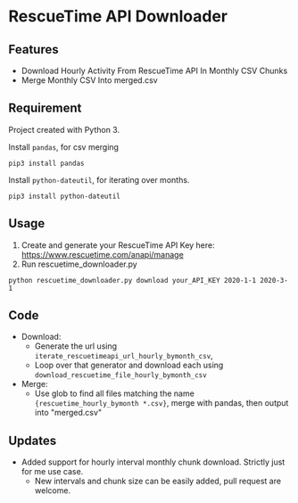 # RescueTime API Downloader

## Features
* Download Hourly Activity From RescueTime API In Monthly CSV Chunks
* Merge Monthly CSV Into merged.csv

## Requirement

Project created with Python 3.

Install `pandas`, for csv merging
```
pip3 install pandas
```

Install `python-dateutil`, for iterating over months.
```
pip3 install python-dateutil
```

## Usage
1. Create and generate your RescueTime API Key here: https://www.rescuetime.com/anapi/manage
2. Run rescuetime_downloader.py
```
python rescuetime_downloader.py download your_API_KEY 2020-1-1 2020-3-1
```

## Code
* Download:
    * Generate the url using `iterate_rescuetimeapi_url_hourly_bymonth_csv`, 
    * Loop over that generator and download each using `download_rescuetime_file_hourly_bymonth_csv`
* Merge:
    * Use glob to find all files matching the name `{rescuetime_hourly_bymonth *.csv}`, merge with pandas, then output into "merged.csv"


## Updates
* Added support for hourly interval monthly chunk download. Strictly just for me use case. 
    - New intervals and chunk size can be easily added, pull request are welcome.